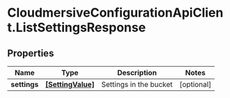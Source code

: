 # CloudmersiveConfigurationApiClient.ListSettingsResponse

## Properties
Name | Type | Description | Notes
------------ | ------------- | ------------- | -------------
**settings** | [**[SettingValue]**](SettingValue.md) | Settings in the bucket | [optional] 



